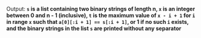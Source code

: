 Output: **`s` is a list containing two binary strings of length n, `x` is an integer between 0 and n - 1 (inclusive), `t` is the maximum value of `x - i + 1` for `i` in range `x` such that `a[0][:i + 1] == s[:i + 1]`, or 1 if no such `i` exists, and the binary strings in the list `s` are printed without any separator**